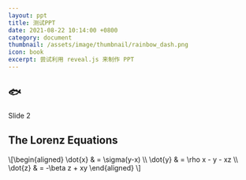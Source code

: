 ```yaml
---
layout: ppt
title: 测试PPT
date: 2021-08-22 10:14:00 +0800
category: document
thumbnail: /assets/image/thumbnail/rainbow_dash.png
icon: book
excerpt: 尝试利用 reveal.js 来制作 PPT
---
```


<div class="reveal">
    <div class="slides">
    <section data-background-color="aquamarine">
        <h2>🐟</h2>
    </section>
    <section>Slide 2</section>
    <section>
        <h2>The Lorenz Equations</h2>
        \[\begin{aligned}
        \dot{x} &amp; = \sigma(y-x) \\
        \dot{y} &amp; = \rho x - y - xz \\
        \dot{z} &amp; = -\beta z + xy
        \end{aligned} \]
    </section>
    </div>
</div>